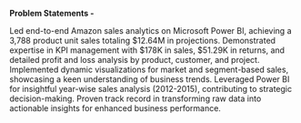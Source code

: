  **Problem Statements -**
 
Led end-to-end Amazon sales analytics on Microsoft Power BI, achieving a 3,788 product unit sales totaling $12.64M in projections. 
Demonstrated expertise in KPI management with $178K in sales, $51.29K in returns, and detailed profit and loss analysis by product, customer, and project. 
Implemented dynamic visualizations for market and segment-based sales, showcasing a keen understanding of business trends. Leveraged Power BI for insightful year-wise sales analysis (2012-2015), contributing to strategic decision-making. 
Proven track record in transforming raw data into actionable insights for enhanced business performance.
